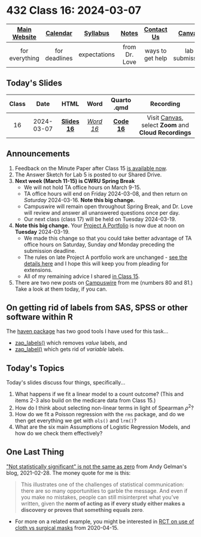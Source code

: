 # 432 Class 16: 2024-03-07

[Main Website](https://thomaselove.github.io/432-2024/) | [Calendar](https://thomaselove.github.io/432-2024/calendar.html) | [Syllabus](https://thomaselove.github.io/432-syllabus-2024/) | [Notes](https://thomaselove.github.io/432-notes/) | [Contact Us](https://thomaselove.github.io/432-2024/contact.html) | [Canvas](https://canvas.case.edu) | [Data and Code](https://github.com/THOMASELOVE/432-data) | [Sources](https://github.com/THOMASELOVE/432-classes-2024/tree/main/sources)
:-----------: | :--------------: | :----------: | :---------: | :-------------: | :-----------: | :------------: |:------:
for everything | for deadlines | expectations | from Dr. Love | ways to get help | lab submission | for downloads | to read

## Today's Slides

Class | Date | HTML | Word | Quarto .qmd | Recording
:---: | :--------: | :------: | :------: | :------: | :-------------:
16 | 2024-03-07 | **[Slides 16](https://thomaselove.github.io/432-slides-2024/slides16.html)** | *[Word 16](https://thomaselove.github.io/432-slides-2024/slides16w.docx)* | **[Code 16](https://github.com/THOMASELOVE/432-slides-2024/blob/main/slides16.qmd)** | Visit [Canvas](https://canvas.case.edu/), select **Zoom** and **Cloud Recordings**

## Announcements

1. Feedback on the Minute Paper after Class 15 [is available now](https://bit.ly/432-2024-min-15-feedback).
2. The Answer Sketch for Lab 5 is posted to our Shared Drive.
3. **Next week (March 11-15) is CWRU Spring Break**
    - We will not hold TA office hours on March 9-15.
    - TA office hours will end on Friday 2024-03-08, and then return on *Saturday* 2024-03-16. **Note this big change.**
    - Campuswire will remain open throughout Spring Break, and Dr. Love will review and answer all unanswered questions once per day.
    - Our next class (class 17) will be held on Tuesday 2024-03-19.
4. **Note this big change.** Your [Project A Portfolio](https://thomaselove.github.io/432-2024/projA.html#the-project-a-portfolio) is now due at noon on **Tuesday** 2024-03-19. 
    - We made this change so that you could take better advantage of TA office hours on Saturday, Sunday *and* Monday preceding the submission deadline.
    - The rules on late Project A portfolio work are unchanged - [see the details here](https://thomaselove.github.io/432-2024/projA.html#deadlines) and I hope this will keep you from pleading for extensions.
    - All of my remaining advice I shared [in Class 15](https://github.com/THOMASELOVE/432-classes-2024/tree/main/class15#a-few-project-a-tips).
6. There are two new posts on [Campuswire](https://campuswire.com/) from me (numbers 80 and 81.) Take a look at them today, if you can.

## On getting rid of labels from SAS, SPSS or other software within R

The [haven package](https://haven.tidyverse.org/index.html) has two good tools I have used for this task...

- [zap_labels()](https://haven.tidyverse.org/reference/zap_labels.html) which removes *value* labels, and
- [zap_label()](https://haven.tidyverse.org/reference/zap_label.html) which gets rid of *variable* labels.

## Today's Topics

Today's slides discuss four things, specifically...

1. What happens if we fit a linear model to a count outcome? (This and items 2-3 also build on the medicare data from Class 15.)
2. How do I think about selecting non-linear terms in light of Spearman $\rho^2$? 
3. How do we fit a Poisson regression with the `rms` package, and do we then get everything we get with `ols()` and `lrm()`?
4. What are the six main Assumptions of Logistic Regression Models, and how do we check them effectively?

## One Last Thing

["Not statistically significant" is not the same as zero](https://statmodeling.stat.columbia.edu/2021/09/28/not-statistically-significant-is-not-the-same-as-zero/) from Andy Gelman's blog, 2021-02-28. The money quote for me is this:

> This illustrates one of the challenges of statistical communication: there are so many opportunities to garble the message. And even if you make no mistakes, people can still misinterpret what you’ve written, given the **norm of acting as if every study either makes a discovery or proves that something equals zero**.

- For more on a related example, you might be interested in [RCT on use of cloth vs surgical masks](https://statmodeling.stat.columbia.edu/2020/04/15/rct-on-use-of-cloth-vs-surgical-masks/) from 2020-04-15.
